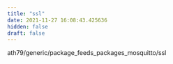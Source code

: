 ```yaml
---
title: "ssl"
date: 2021-11-27 16:08:43.425636
hidden: false
draft: false
---
```


ath79/generic/package_feeds_packages_mosquitto/ssl

